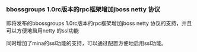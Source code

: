 ### bbossgroups 1.0rc版本的rpc框架增加jboss netty 协议

即将发布的bbossgroups 1.0rc版本的rpc框架增加jboss netty 协议的支持，并且可以方便地启用netty 的ssl功能

同时增加了mina的ssl功能的支持，可以通过配置方便地启用ssl功能。

 